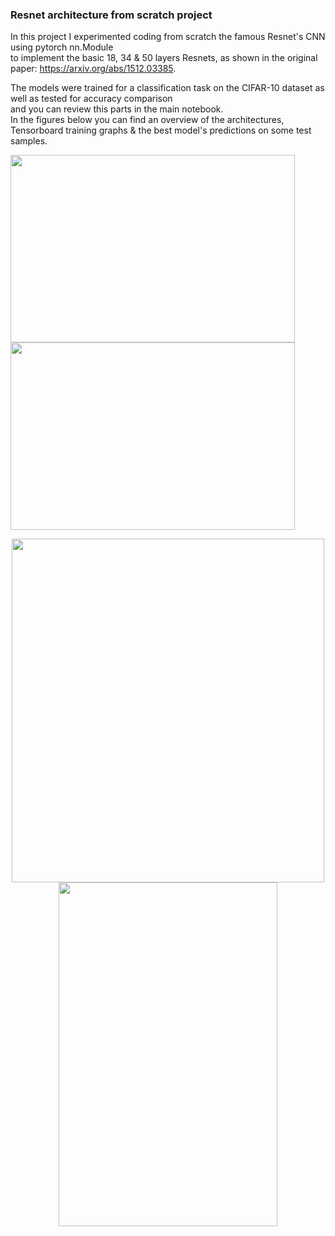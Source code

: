 ### Resnet architecture from scratch project  
In this project I experimented coding from scratch the famous Resnet's CNN using pytorch nn.Module  
to implement the basic 18, 34 & 50 layers Resnets, as shown in the original paper: https://arxiv.org/abs/1512.03385.

The models were trained for a classification task on the CIFAR-10 dataset as well as tested for accuracy comparison  
and you can review this parts in the main notebook.  
In the figures below you can find an overview of the architectures, Tensorboard training graphs & the best model's predictions on some test samples.

<img src="https://github.com/matfain/Resnet-CIFAR10-from_scratch/assets/132890076/8140a89d-0283-4741-a9f8-968871065549" width="455" height="300">  <img src="https://github.com/matfain/Resnet-CIFAR10-from_scratch/assets/132890076/28185d82-a7c2-464d-a952-d3a17fafa189" width="455" height="300">
<p align="center">
<img src="https://github.com/matfain/Resnet-CIFAR10-from_scratch/assets/132890076/f726b54a-ed85-4884-af96-ad3d03c9ad4d" width="500" height="550">  <img src="https://github.com/matfain/Resnet-CIFAR10-from_scratch/assets/132890076/e69e33b1-d8e0-43b8-8585-a52666b13bce" width="350" height="550">
</p>
